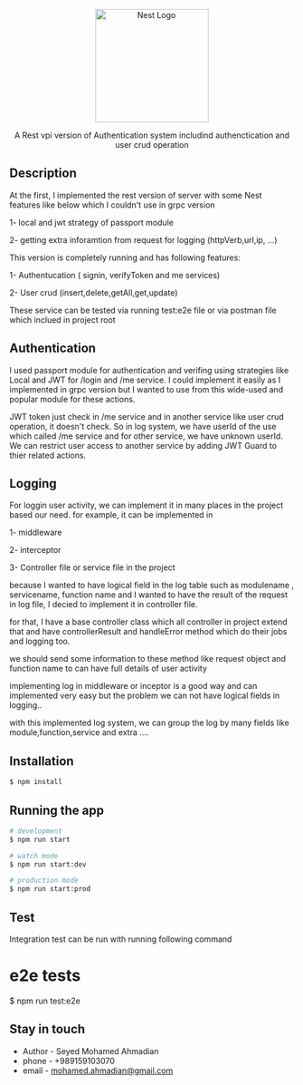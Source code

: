 <p align="center">
  <a href="http://nestjs.com/" target="blank"><img src="https://nestjs.com/img/logo-small.svg" width="200" alt="Nest Logo" /></a>
</p>

[circleci-image]: https://img.shields.io/circleci/build/github/nestjs/nest/master?token=abc123def456
[circleci-url]: https://circleci.com/gh/nestjs/nest

  <p align="center">
  A Rest vpi version of Authentication system includind authenctication and user crud operation
  </p>

## Description

At the first, I implemented the rest version of server with some  Nest features like below which I couldn't use in grpc version

1- local and jwt strategy of passport module

2- getting extra inforamtion from request for logging (httpVerb,url,ip, ...)

This version is completely running and has following features:

1- Authentucation ( signin, verifyToken and me services)

2- User crud (insert,delete,getAll,get,update)

These service can be tested via running test:e2e file or via postman file which inclued in project root


## Authentication
I used passport module for authentication and verifing using strategies like Local and JWT for /login and /me service.
I could implement it easily as I implemented in grpc version but I wanted to use from this wide-used and popular module for these actions.

JWT token just check in /me service and in another service like user crud operation, it doesn't check.
So in log system, we have userId of the use which called /me service and for other service, we have unknown userId.
We can  restrict user access to another service by adding JWT Guard to thier related actions.


## Logging
For loggin user activity, we can implement it in many places in the project based our need. for example, it can be implemented in 

1- middleware

2- interceptor

3- Controller file or service file in the project

because I wanted to have logical field in the log table such as modulename , servicename, function name  and I wanted to have the result of the request in log file, I decied to implement it in controller file.

for that, I have a base controller class which all controller in project extend that and have controllerResult and handleError method
which do their jobs and logging too.

we should send some information to these method like request object and function name to can have full details of user activity

implementing log in middleware or inceptor is a good way and can implemented very easy but the problem we can not have logical fields in logging..

with this implemented log system, we can group the log by many fields like module,function,service and extra ....

## Installation

```bash
$ npm install
```

## Running the app

```bash
# development
$ npm run start

# watch mode
$ npm run start:dev

# production mode
$ npm run start:prod
```

## Test

Integration test can be run with running following command
# e2e tests
$ npm run test:e2e


## Stay in touch

- Author - Seyed Mohamed Ahmadian
- phone  - +989159103070
- email  - mohamed.ahmadian@gmail.com
